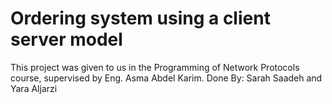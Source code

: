 # Ordering system using a client server model
This project was given to us in the Programming of Network Protocols course, supervised by Eng. Asma Abdel Karim.
Done By:
Sarah Saadeh and Yara Aljarzi
